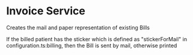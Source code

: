# Invoice Service

Creates the mail and paper representation of existing Bills

If the billed patient has the sticker which is defined as "stickerForMail" in configuration.ts:billing, then the Bill is sent by mail, otherwise printed


